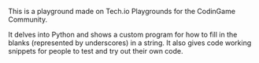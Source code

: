 This is a playground made on Tech.io Playgrounds for the CodinGame Community.

It delves into Python and shows a custom program for how to fill in the blanks (represented by underscores) in a string.
It also gives code working snippets for people to test and try out their own code.
